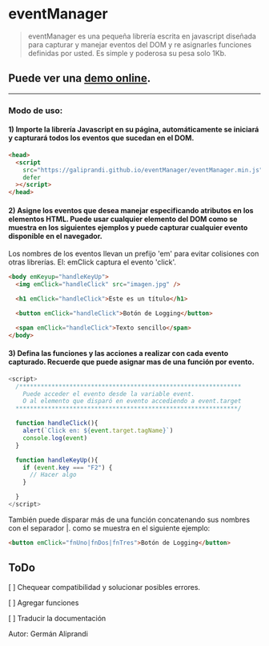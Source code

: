 # eventManager

> eventManager es una pequeña librería escrita en javascript diseñada para capturar y manejar eventos del DOM y re asignarles funciones definidas por usted. Es simple y poderosa su pesa solo 1Kb.

## Puede ver una [demo online](https://galiprandi.github.io/eventManager/).

---

### Modo de uso:

#### 1) Importe la librería Javascript en su página, automáticamente se iniciará y capturará todos los eventos que sucedan en el DOM.

```html
<head>
  <script
    src="https://galiprandi.github.io/eventManager/eventManager.min.js"
    defer
  ></script>
</head>
```

#### 2) Asigne los eventos que desea manejar especificando atributos en los elementos HTML. Puede usar cualquier elemento del DOM como se muestra en los siguientes ejemplos y puede capturar cualquier evento disponible en el navegador.

Los nombres de los eventos llevan un prefijo 'em' para evitar colisiones con otras librerías. El: emClick captura el evento 'click'.

```html
<body emKeyup="handleKeyUp">
  <img emClick="handleClick" src="imagen.jpg" />

  <h1 emClick="handleClick">Este es un título</h1>

  <button emClick="handleClick">Botón de Logging</button>

  <span emClick="handleClick">Texto sencillo</span>
</body>
```

#### 3) Defina las funciones y las acciones a realizar con cada evento capturado. Recuerde que puede asignar mas de una función por evento.

```javascript
<script>
  /**************************************************************
    Puede acceder el evento desde la variable event.
    O al elemento que disparó en evento accediendo a event.target
  **************************************************************/

  function handleClick(){
    alert(`Click en: ${event.target.tagName}`)
    console.log(event)
  }

  function handleKeyUp(){
    if (event.key === "F2") {
      // Hacer algo
    }

  }
</script>
```

También puede disparar más de una función concatenando sus nombres con el separador |. como se muestra en el siguiente ejemplo:

```html
<button emClick="fnUno|fnDos|fnTres">Botón de Logging</button>
```

## ToDo

[ ] Chequear compatibilidad y solucionar posibles errores.

[ ] Agregar funciones

[ ] Traducir la documentación

Autor: Germán Aliprandi

